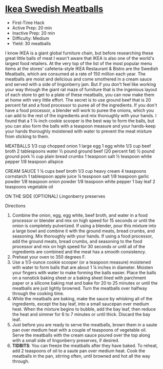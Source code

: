 # [Ikea Swedish Meatballs](https://www.thrillist.com/recipe/nation/todd-wilbur-ikea-swedish-meatballs-copycat-recipe)

* First-Time Hack
* Active Prep: 20 min
* Inactive Prep: 20 min
* Difficulty: Medium
* Yield: 30 meatballs

I know IKEA is a giant global furniture chain, but before researching these great little balls of meat I wasn't aware
that IKEA is also one of the world's largest food retailers.
At the very top of the list of the most popular menu items at the stores' cafeteria-style IKEA Restaurant & Bistro are
the Swedish Meatballs, which are consumed at a rate of 150 million each year.
The meatballs are moist and delicious and come smothered in a cream sauce and served with a side of lingonberry jam.
But if you don't feel like working your way through the giant rat maze of furniture that is the ingenious layout of each
store to get to a plate of these meatballs, you can now make them at home with very little effort.
The secret is to use ground beef that is 20 percent fat and a food processor to puree all of the ingredients.
If you don't have a food processor, a blender will work to puree the onions, which you can add to the rest of the
ingredients and mix thoroughly with your hands.
I found that a 1 ¼-inch cookie scooper is the best way to form the balls, but you can also form the balls with a
teaspoon measure and your hands-keep your hands thoroughly moistened with water to prevent the meat mixture from
sticking to them.

MEATBALLS
1/3 cup chopped onion
1 large egg
1 egg white
1/3 cup beef broth
2 tablespoons water
½ pound ground beef
(20 percent fat)
½ pound ground pork
½ cup plain bread crumbs
1 teaspoon salt
½ teaspoon white pepper
1/8 teaspoon allspice

CREAM SAUCE
1 ¼ cups beef broth
1/3 cup heavy cream
4 teaspoons cornstarch
1 tablespoon apple juice
¼ teaspoon salt
1/8 teaspoon garlic powder
1/8 teaspoon onion powder
1/8 teaspoon white pepper
1 bay leaf
2 teaspoons vegetable oil

ON THE SIDE (OPTIONAL)
Lingonberry preserves

Directions

1. Combine the onion, egg, egg white, beef broth, and water in a food processor or blender and mix on high speed for 15
   seconds or until the onion is completely pulverized.
   If using a blender, pour this mixture into a large bowl and combine it with the ground meats, bread crumbs, and
   seasoning.
   Mix thoroughly with your hands.
   If using a food processor, add the ground meats, bread crumbs, and seasoning to the food processor and mix on high
   speed for 30 seconds or until all of the ingredients are combined and the meat has a smooth consistency.
2. Preheat your oven to 350 degrees F.
3. Use a 1/3-ounce cookie scooper (or a teaspoon measure) moistened with water to form balls that are about 1 ¼ inches
   in diameter.
   Moisten your fingers with water to make forming the balls easier.
   Place the balls on a nonstick baking sheet or a baking sheet lined with parchment paper or a silicone baking mat and
   bake for 20 to 25 minutes or until the meatballs are just lightly browned.
   Turn the meatballs over halfway through the cooking time.
4. While the meatballs are baking, make the sauce by whisking all of the ingredients, except the bay leaf, into a small
   saucepan over medium heat.
   When the mixture begins to bubble, add the bay leaf, then reduce the heat and simmer for 6 to 7 minutes or until
   thick.
   Discard the bay leaf.
5. Just before you are ready to serve the meatballs, brown them in a saute pan over medium heat with a couple of
   teaspoons of vegetable oil.
   Serve the meatballs with the cream sauce poured over the top along with a small side of lingonberry preserves, if
   desired.
6. **TIDBITS**: You can freeze the meatballs after they have baked.
   To reheat, add 2 teaspoons of oil to a saute pan over medium heat.
   Cook the meatballs in the pan, stirring often, until browned and hot all the way through.
